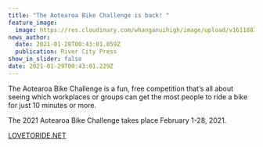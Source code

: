 ```yaml
---
title: "The Aotearoa Bike Challenge is back! "
feature_image:
  image: https://res.cloudinary.com/whanganuihigh/image/upload/v1611881012/News/Bike_Challenge_2021.png
news_author:
  date: 2021-01-28T00:43:01.059Z
  publication: River City Press
show_in_slider: false
date: 2021-01-29T00:43:01.229Z
---
```

The Aotearoa Bike Challenge is a fun, free competition that’s all about seeing which workplaces or groups can get the most people to ride a bike for just 10 minutes or more. 

The 2021 Aotearoa Bike Challenge takes place February 1-28, 2021. 

[LOVETORIDE.NET](https://www.lovetoride.net/nz?fbclid=IwAR2TaQkztCE-vtmKOoXwJGMZdp2uLMRx_czRBFtMZofSrcTIZVny84AjWaE)